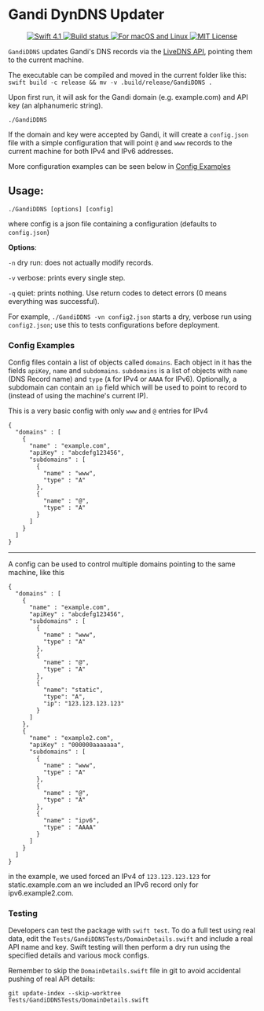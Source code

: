 # Gandi DynDNS Updater

<p align="center">
  <a href="https://swift.org" target="_blank">
    <img src="https://img.shields.io/badge/swift-4.1-brightgreen.svg" alt="Swift 4.1">
  </a>
  <a href="https://travis-ci.org/MarcoFiletti/gandi-ddns-swift" target="_blank">
    <img src="https://travis-ci.org/MarcoFiletti/gandi-ddns-swift.svg" alt="Build status">
  </a>
  <a href="https://developer.apple.com/swift/" target="_blank">
    <img src="https://img.shields.io/badge/Platforms-macOS%20%B7%20Linux%20-lightgray.svg" alt="For macOS and Linux">
  </a>
  <a href="LICENSE">
    <img src="https://img.shields.io/badge/license-MIT-brightgreen.svg" alt="MIT License">
  </a>
</p>


`GandiDDNS` updates Gandi's DNS records via the [LiveDNS API](http://doc.livedns.gandi.net), pointing them to the current machine.

The executable can be compiled and moved in the current folder like this:
`swift build -c release && mv -v .build/release/GandiDDNS .`

Upon first run, it will ask for the Gandi domain (e.g. example.com) and API key (an alphanumeric string).

`./GandiDDNS`

If the domain and key were accepted by Gandi, it will create a `config.json` file with a simple configuration that will point `@` and `www` records to the current machine for both IPv4 and IPv6 addresses.

More configuration examples can be seen below in [Config Examples](#config-examples)

## Usage:

`./GandiDDNS [options] [config]`

where config is a json file containing a configuration (defaults to `config.json`)

**Options**:

`-n` dry run: does not actually modify records.

`-v` verbose: prints every single step.

`-q` quiet: prints nothing. Use return codes to detect errors (0 means everything was successful).

For example, `./GandiDDNS -vn config2.json` starts a dry, verbose run using `config2.json`; use this to tests configurations before deployment.


### Config Examples

Config files contain a list of objects called `domains`. Each object in it has the fields `apiKey`, `name` and `subdomains`. `subdomains` is a list of objects with `name` (DNS Record name) and `type` (`A` for IPv4 or `AAAA` for IPv6). Optionally, a subdomain can contain an `ip` field which will be used to point to record to (instead of using the machine's current IP).

This is a very basic config with only `www` and `@` entries for IPv4

```
{
  "domains" : [
    {
      "name" : "example.com",
      "apiKey" : "abcdefg123456",
      "subdomains" : [
        {
          "name" : "www",
          "type" : "A"
        },
        {
          "name" : "@",
          "type" : "A"
        }
      ]
    }
  ]
}
```

---

A config can be used to control multiple domains pointing to the same machine, like this

```
{
  "domains" : [
    {
      "name" : "example.com",
      "apiKey" : "abcdefg123456",
      "subdomains" : [
        {
          "name" : "www",
          "type" : "A"
        },
        {
          "name" : "@",
          "type" : "A"
        },
        {
          "name": "static",
          "type": "A",
          "ip": "123.123.123.123"
        }
      ]
    },
    {
      "name" : "example2.com",
      "apiKey" : "000000aaaaaaa",
      "subdomains" : [
        {
          "name" : "www",
          "type" : "A"
        },
        {
          "name" : "@",
          "type" : "A"
        },
        {
          "name" : "ipv6",
          "type" : "AAAA"
        }
      ]
    }
  ]
}
```

in the example, we used forced an IPv4 of `123.123.123.123` for static.example.com an we included an IPv6 record only for ipv6.example2.com. 

### Testing

Developers can test the package with `swift test`. To do a full test using real data, edit the `Tests/GandiDDNSTests/DomainDetails.swift` and include a real API name and key. Swift testing will then perform a dry run using the specified details and various mock configs.

Remember to skip the `DomainDetails.swift` file in git to avoid accidental pushing of real API details:

`git update-index --skip-worktree Tests/GandiDDNSTests/DomainDetails.swift`
